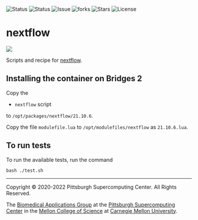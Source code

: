 ![Status](https://github.com/pscedu/nextflow/actions/workflows/main.yml/badge.svg)
![Status](https://github.com/pscedu/nextflow/actions/workflows/pretty.yml/badge.svg)
![Issue](https://img.shields.io/github/issues/pscedu/nextflow)
![forks](https://img.shields.io/github/forks/pscedu/nextflow)
![Stars](https://img.shields.io/github/stars/pscedu/nextflow)
![License](https://img.shields.io/github/license/pscedu/nextflow)

# nextflow
<img src="https://nextflow.io/img/home-dsl2.png" />

Scripts and recipe for [nextflow](https://nextflow.io/).

## Installing the container on Bridges 2
Copy the

* `nextflow` script

to `/opt/packages/nextflow/21.10.6`.

Copy the file `modulefile.lua` to `/opt/modulefiles/nextflow` as `21.10.6.lua`.

## To run tests
To run the available tests, run the command

```
bash ./test.sh
```

---
Copyright © 2020-2022 Pittsburgh Supercomputing Center. All Rights Reserved.

The [Biomedical Applications Group](https://www.psc.edu/biomedical-applications/) at the [Pittsburgh Supercomputing
Center](http://www.psc.edu) in the [Mellon College of Science](https://www.cmu.edu/mcs/) at [Carnegie Mellon University](http://www.cmu.edu).
